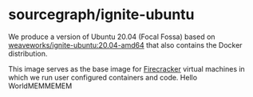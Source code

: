 # sourcegraph/ignite-ubuntu

We produce a version of Ubuntu 20.04 (Focal Fossa) based on [weaveworks/ignite-ubuntu:20.04-amd64](https://github.com/weaveworks/ignite/blob/46bdd5d48425c4245fbe895e7da3621f491c3660/images/ubuntu/Dockerfile) that also contains the Docker distribution.

This image serves as the base image for [Firecracker](https://github.com/firecracker-microvm/firecracker) virtual machines in which we run user configured containers and code.
Hello WorldMEMMEMEM

